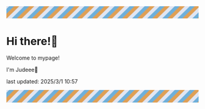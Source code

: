 <!-- Header image -->
<img src="./pokemon/pokemon_20.png" width="1000">

# Hi there!👋

Welcome to mypage!

I'm Judeee🐷

last updated: 2025/3/1 10:57

<!-- Footer image -->
<img src="./pokemon/pokemon_20.png" width="1000">
